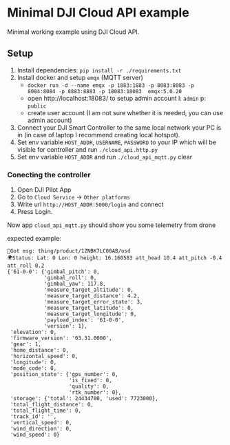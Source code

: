 # Minimal DJI Cloud API example

Minimal working example using DJI Cloud API.

## Setup

1. Install dependencies: `pip install -r ./requirements.txt`
2. Install docker and setup `emqx` (MQTT server)
    - `docker run -d --name emqx -p 1883:1883 -p 8083:8083 -p 8084:8084 -p 8883:8883 -p 18083:18083  emqx:5.0.20`
    - open http://localhost:18083/ to setup admin account l: `admin` p: `public`
    - create user account (I am not sure whether it is needed, you can use admin account)
3. Connect your DJI Smart Controller to the same local network your PC is in (in case of laptop I recommend creating local hotspot).
4. Set env variable `HOST_ADDR`, `USERNAME`, `PASSWORD` to your IP which will be visible for controller and run `./cloud_api.http.py`
5. Set env variable `HOST_ADDR` and run `./cloud_api_mqtt.py`
clear

### Conecting the controller

1. Open DJI Pilot App
2. Go to `Cloud Service` -> `Other platforms`
3. Write url `http://HOST_ADDR:5000/login` and connect
4. Press Login.

Now app `cloud_api_mqtt.py` should show you some telemetry from drone

expected example:

```
📨Got msg: thing/product/1ZNBK7LC00AB/osd
🌍Status: Lat: 0 Lon: 0 height: 16.160583 att_head 10.4 att_pitch -0.4 att_roll 0.2
{'61-0-0': {'gimbal_pitch': 0,
            'gimbal_roll': 0,
            'gimbal_yaw': 117.8,
            'measure_target_altitude': 0,   
            'measure_target_distance': 4.2,
            'measure_target_error_state': 3,
            'measure_target_latitude': 0,
            'measure_target_longitude': 0,
            'payload_index': '61-0-0',
            'version': 1},
 'elevation': 0,
 'firmware_version': '03.31.0000',
 'gear': 1,
 'home_distance': 0,
 'horizontal_speed': 0,
 'longitude': 0,
 'mode_code': 0,
 'position_state': {'gps_number': 0,
                    'is_fixed': 0,
                    'quality': 0,
                    'rtk_number': 0},
 'storage': {'total': 24434700, 'used': 7723000},
 'total_flight_distance': 0,
 'total_flight_time': 0,
 'track_id': '',
 'vertical_speed': 0,
 'wind_direction': 0,
 'wind_speed': 0}
```